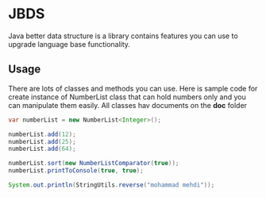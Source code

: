 # JBDS
Java better data structure is a library contains features you can use to upgrade language base functionality.


## Usage
There are lots of classes and methods you can use.
Here is sample code for create instance of NumberList class that can hold numbers only and you can manipulate them easily.
All classes hav documents on the **doc** folder

```java
var numberList = new NumberList<Integer>();

numberList.add(12);
numberList.add(25);
numberList.add(64);

numberList.sort(new NumberListComparator(true));
numberList.printToConsole(true, true);

System.out.println(StringUtils.reverse("mohammad mehdi"));

```
